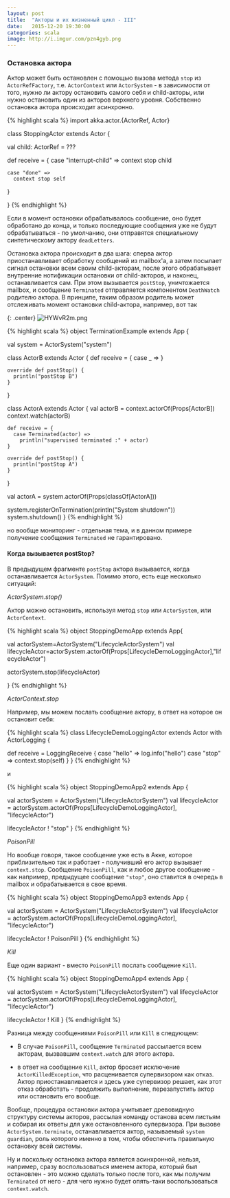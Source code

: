 ```yaml
---
layout: post
title:  "Акторы и их жизненный цикл - III"
date:   2015-12-20 19:30:00
categories: scala
image: http://i.imgur.com/pzn4gyb.png
---
```


<style>
/* To center images */
.center {
    text-align: center;
}
</style>

### Остановка актора  ###

Актор может быть остановлен с помощью вызова метода `stop` из `ActorRefFactory`, т.е. `ActorContext` или `ActorSystem` - в зависимости от того, нужно ли актору остановить самого себя и child-акторы, или нужно остановить один из акторов верхнего уровня. Собственно остановка актора происходит асинхронно.

{% highlight scala %}
import akka.actor.{ActorRef, Actor}

class StoppingActor extends Actor {

  val child: ActorRef = ???

  def receive = {
    case "interrupt-child" =>
      context stop child

    case "done" =>
      context stop self
  }

}
{% endhighlight %}

Если в момент остановки обрабатывалось сообщение, оно будет обработано до конца, и только последующие сообщения уже не будут обрабатываться - по умолчанию, они отправятся специальному синтетическому актору `deadLetters`. 

Остановка актора происходит в два шага: сперва актор приостанавливает обработку сообщений из mailbox'а, а затем посылает сигнал остановки всем своим child-акторам, после этого обрабатывает внутренние нотификации остановки от child-акторов, и наконец, останавливается сам. При этом вызывается `postStop`, уничтожается mailbox, и сообщение `Terminated` отправляется компонентом `DeathWatch` родителю актора. В принципе, таким образом родитель может отслеживать момент остановки child-актора, например, вот так

{: .center}
![HYWvR2m.png](http://i.imgur.com/HYWvR2m.png)

{% highlight scala %}
object TerminationExample extends App {

  val system = ActorSystem("system")

  class ActorB extends Actor {
    def receive = {
      case _ =>
    }

    override def postStop() {
      println("postStop B")
    }
  }

  class ActorA extends Actor {
    val actorB = context.actorOf(Props[ActorB])
    context.watch(actorB)

    def receive = {
      case Terminated(actor) =>
        println("supervised terminated :" + actor)
    }

    override def postStop() {
      println("postStop A")
    }
  }

  val actorA = system.actorOf(Props(classOf[ActorA]))

  system.registerOnTermination(println("System shutdown"))
  system.shutdown()
}
{% endhighlight %}

но вообще мониторинг - отдельная тема, и в данном примере получение сообщения `Terminated` не гарантировано.

#### Когда вызывается postStop? ####

В предыдущем фрагменте `postStop` актора вызывается, когда останавливается `ActorSystem`. Помимо этого, есть еще несколько ситуаций:

*ActorSystem.stop()*

Актор можно остановить, используя метод `stop` или `ActorSystem`, или `ActorContext`.

{% highlight scala %}
object StoppingDemoApp extends App{

  val actorSystem=ActorSystem("LifecycleActorSystem")
  val lifecycleActor=actorSystem.actorOf(Props[LifecycleDemoLoggingActor],"lifecycleActor")

  actorSystem.stop(lifecycleActor)

}
{% endhighlight %}

*ActorContext.stop*

Например, мы можем послать сообщение актору, в ответ на которое он остановит себя:

{% highlight scala %}
class LifecycleDemoLoggingActor extends Actor with ActorLogging {

  def receive = LoggingReceive {
    case "hello" => log.info("hello")
    case "stop" => context.stop(self)
  }
}
{% endhighlight %}

и

{% highlight scala %}
object StoppingDemoApp2 extends App {

  val actorSystem = ActorSystem("LifecycleActorSystem")
  val lifecycleActor = actorSystem.actorOf(Props[LifecycleDemoLoggingActor], "lifecycleActor")

  lifecycleActor ! "stop"
}
{% endhighlight %}

*PoisonPill*

Но вообще говоря, такое сообщение уже есть в Акке, которое приблизительно так и работает - получивший его актор вызывает `context.stop`. Сообщение `PoisonPill`, как и любое другое сообщение - как например, предыдущее сообщение `"stop"`, оно ставится в очередь в mailbox и обрабатывается в  свое время.

{% highlight scala %}
object StoppingDemoApp3 extends App {

  val actorSystem = ActorSystem("LifecycleActorSystem")
  val lifecycleActor = actorSystem.actorOf(Props[LifecycleDemoLoggingActor], "lifecycleActor")

  lifecycleActor ! PoisonPill
}
{% endhighlight %}

*Kill*

Еще один вариант - вместо `PoisonPill` послать сообщение `Kill`.

{% highlight scala %}
object StoppingDemoApp4 extends App {

  val actorSystem = ActorSystem("LifecycleActorSystem")
  val lifecycleActor = actorSystem.actorOf(Props[LifecycleDemoLoggingActor], "lifecycleActor")

  lifecycleActor ! Kill
}
{% endhighlight %}

Разница между сообщениями `PoisonPill` или `Kill` в следующем:

* В случае `PoisonPill`, сообщение `Terminated` рассылается всем акторам, вызвавшим `context.watch` для этого актора.

* в ответ на сообщение `Kill`, актор бросает исключение `ActorKilledException`, что расценивается супервизором как отказ. Актор приостанавливается и здесь уже супервизор решает, как этот отказ обработать - продолжить выполнение, перезапустить актор или остановить его вообще. 

Вообще, процедура остановки актора учитывает древовидную структуру системы акторов, рассылая команду останова всем листьям и собирая их ответы для уже остановленного супервизора. 
При вызове `ActorSystem.terminate`, останавливается актор, называемый `system guardian`, роль которого именно в том, чтобы обеспечить правильную остановку всей системы.

Ну и поскольку остановка актора является асинхронной, нельзя, например, сразу воспользоваться именем актора, который был остановлен - это можно сделать только после того, как мы получим `Terminated` от него - для чего нужно будет опять-таки воспользоваться `context.watch`.


